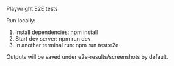 Playwright E2E tests

Run locally:

1. Install dependencies: npm install
2. Start dev server: npm run dev
3. In another terminal run: npm run test:e2e

Outputs will be saved under e2e-results/screenshots by default.
